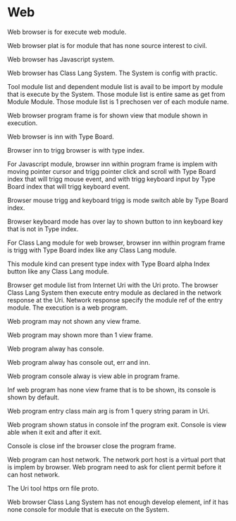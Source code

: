 # Web

Web browser is for execute web module.

Web browser plat is for module that has none source interest to civil.

Web browser has Javascript system.

Web browser has Class Lang System.
The System is config with practic.

Tool module list and dependent module list is avail
to be import by module that is execute by the System.
Those module list is entire same as get from Module Module.
Those module list is 1 prechosen ver of each module name.

Web browser program frame is for shown view that module shown in execution.

Web browser is inn with Type Board.

Browser inn to trigg browser is with type index.

For Javascript module,
browser inn within program frame is implem with moving pointer cursor and
trigg pointer click and scroll with Type Board index that will trigg mouse event, 
and with trigg keyboard input by Type Board index that will trigg
keyboard event.

Browser mouse trigg and keyboard trigg is mode switch able by Type Board index.

Browser keyboard mode has over lay to shown button to inn keyboard key that
is not in Type index.

For Class Lang module for web browser,
browser inn within program frame is trigg with Type Board index like any
Class Lang module.

This module kind can present type index with Type Board alpha Index button
like any Class Lang module.

Browser get module list from Internet Uri with the Uri proto.
The browser Class Lang System then execute entry module as declared in the 
network response at the Uri.
Network response specify the module ref of the entry module.
The execution is a web program.

Web program may not shown any view frame.

Web program may shown more than 1 view frame.

Web program alway has console.

Web program alway has console out, err and inn.

Web program console alway is view able in program frame.

Inf web program has none view frame that is to be shown, its console is shown by default.

Web program entry class main arg is from 1 query string param in Uri.

Web program shown status in console inf the program exit.
Console is view able when it exit and after it exit.

Console is close inf the browser close the program frame.

Web program can host network.
The network port host is a virtual port that is implem by browser.
Web program need to ask for client permit before it can host network.

The Uri tool https orn file proto.

Web browser Class Lang System has not enough develop element,
inf it has none console for module that is execute on the System.